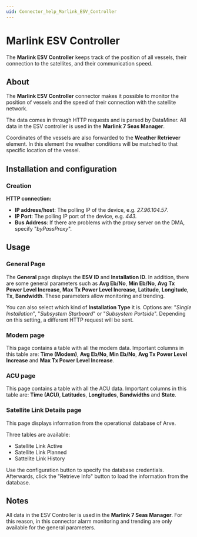 ```yaml
---
uid: Connector_help_Marlink_ESV_Controller
---
```


# Marlink ESV Controller

The **Marlink ESV Controller** keeps track of the position of all vessels, their connection to the satellites, and their communication speed.

## About

The **Marlink ESV Controller** connector makes it possible to monitor the position of vessels and the speed of their connection with the satellite network.

The data comes in through HTTP requests and is parsed by DataMiner. All data in the ESV controller is used in the **Marlink 7 Seas Manager**.

Coordinates of the vessels are also forwarded to the **Weather Retriever** element. In this element the weather conditions will be matched to that specific location of the vessel.

## Installation and configuration

### Creation

**HTTP connection:**

- **IP address/host**: The polling IP of the device, e.g. *27.96.104.57*.
- **IP Port**: The polling IP port of the device, e.g. *443.*
- **Bus Address**: If there are problems with the proxy server on the DMA, specify "*byPassProxy*".

## Usage

### General Page

The **General** page displays the **ESV ID** and **Installation ID**. In addition, there are some general parameters such as **Avg Eb/No**, **Min Eb/No**, **Avg Tx Power Level Increase**, **Max Tx Power Level Increase**, **Latitude**, **Longitude**, **Tx**, **Bandwidth**. These parameters allow monitoring and trending.

You can also select which kind of **Installation Type** it is. Options are: "*Single Installation*", "*Subsystem Starboard*" or "*Subsystem Portside*". Depending on this setting, a different HTTP request will be sent.

### Modem page

This page contains a table with all the modem data. Important columns in this table are: **Time (Modem)**, **Avg Eb/No**, **Min Eb/No**, **Avg Tx Power Level Increase** and **Max Tx Power Level Increase**.

### ACU page

This page contains a table with all the ACU data. Important columns in this table are: **Time (ACU)**, **Latitudes**, **Longitudes**, **Bandwidths** and **State**.

### Satellite Link Details page

This page displays information from the operational database of Arve.

Three tables are available:

- Satellite Link Active
- Satellite Link Planned
- Sattelite Link History

Use the configuration button to specify the database credentials. Afterwards, click the "Retrieve Info" button to load the information from the database.

## Notes

All data in the ESV Controller is used in the **Marlink 7 Seas Manager**. For this reason, in this connector alarm monitoring and trending are only available for the general parameters.
